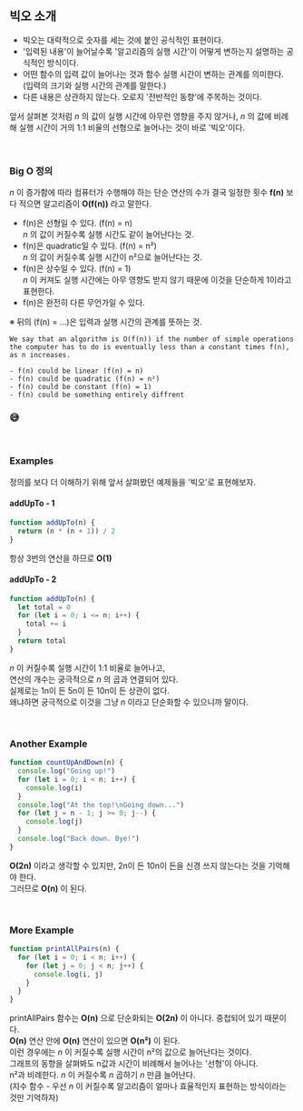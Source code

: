 ## 빅오 소개

- 빅오는 대략적으로 숫자를 세는 것에 붙인 공식적인 표현이다.
- '입력된 내용'이 늘어날수록 '알고리즘의 실행 시간'이 어떻게 변하는지 설명하는 공식적인 방식이다.
- 어떤 함수의 입력 값이 늘어나는 것과 함수 실행 시간이 변하는 관계를 의미한다. (입력의 크기와 실행 시간의 관계를 말한다.)
- 다른 내용은 상관하지 않는다. 오로지 '전반적인 동향'에 주목하는 것이다.

앞서 살펴본 것처럼 _n_ 의 값이 실행 시간에 아무런 영향을 주지 않거나, _n_ 의 값에 비례해 실행 시간이 거의 1:1 비율의 선형으로 늘어나는 것이 바로 '빅오'이다.

<br />

### Big O 정의

_n_ 이 증가함에 따라 컴퓨터가 수행해야 하는 단순 연산의 수가 결국 일정한 횟수 **f(n)** 보다 적으면 알고리즘이 **O(f(n))** 라고 말한다.<br />

- f(n)은 선형일 수 있다. (f(n) = n)<br />
  _n_ 의 값이 커질수록 실행 시간도 같이 늘어난다는 것.
- f(n)은 quadratic일 수 있다. (f(n) = n²)<br />
  _n_ 의 값이 커질수록 실행 시간이 n²으로 늘어난다는 것.
- f(n)은 상수일 수 있다. (f(n) = 1)<br />
  _n_ 이 커져도 실행 시간에는 아무 영향도 받지 않기 때문에 이것을 단순하게 1이라고 표현한다.
- f(n)은 완전히 다른 무언가일 수 있다.

※ 뒤의 (f(n) = ...)은 입력과 실행 시간의 관계를 뜻하는 것.

```
We say that an algorithm is O(f(n)) if the number of simple operations the computer has to do is eventually less than a constant times f(n), as n increases.

- f(n) could be linear (f(n) = n)
- f(n) could be quadratic (f(n) = n²)
- f(n) could be constant (f(n) = 1)
- f(n) could be something entirely diffrent
```

### 😅

<br />

### Examples

정의를 보다 더 이해하기 위해 앞서 살펴봤던 예제들을 '빅오'로 표현해보자.<br />

#### addUpTo - 1

```js
function addUpTo(n) {
  return (n * (n + 1)) / 2
}
```

항상 3번의 연산을 하므로 **O(1)**<br />

#### addUpTo - 2

```js
function addUpTo(n) {
  let total = 0
  for (let i = 0; i <= n; i++) {
    total += i
  }
  return total
}
```

_n_ 이 커질수록 실행 시간이 1:1 비율로 늘어나고,<br />
연산의 개수는 궁극적으로 _n_ 의 곱과 연결되어 있다.<br />
실제로는 1n이 든 5n이 든 10n이 든 상관이 없다.<br />
왜냐하면 궁극적으로 이것을 그냥 _n_ 이라고 단순화할 수 있으니까 말이다.<br />

<br />

### Another Example

```js
function countUpAndDown(n) {
  console.log("Going up!")
  for (let i = 0; i < n; i++) {
    console.log(i)
  }
  console.log("At the top!\nGoing down...")
  for (let j = n - 1; j >= 0; j--) {
    console.log(j)
  }
  console.log("Back down. Bye!")
}
```

**O(2n)** 이라고 생각할 수 있지만, 2n이 든 10n이 든을 신경 쓰지 않는다는 것을 기억해야 한다.<br />
그러므로 **O(n)** 이 된다.

<br />

### More Example

```js
function printAllPairs(n) {
  for (let i = 0; i < n; i++) {
    for (let j = 0; j < n; j++) {
      console.log(i, j)
    }
  }
}
```

printAllPairs 함수는 **O(n)** 으로 단순화되는 **O(2n)** 이 아니다. 중첩되어 있기 때문이다.<br />**O(n)** 연산 안에 **O(n)** 연산이 있으면 **O(n²)** 이 된다.<br />
이런 경우에는 _n_ 이 커질수록 실행 시간이 n²의 값으로 늘어난다는 것이다.<br />
그래프의 동향을 살펴봐도 n값과 시간이 비례해서 늘어나는 '선형'이 아니다.<br />
n²과 비례한다. _n_ 이 커질수록 _n_ 곱하기 _n_ 만큼 늘어난다.<br />
(지수 함수 - 우선 _n_ 이 커질수록 알고리즘이 얼마나 효율적인지 표현하는 방식이라는 것만 기억하자)
